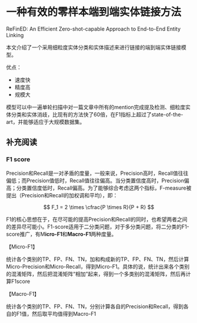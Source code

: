 # 一种有效的零样本端到端实体链接方法

ReFinED: An Efficient Zero-shot-capable Approach to End-to-End Entity Linking

本文介绍了一个采用细粒度实体分类和实体描述来进行链接的端到端实体链接模型。

优点：
* 速度快
* 精度高
* 规模大

模型可以中一遍单轮扫描中对一篇文章中所有的mention完成提及检测、细粒度实体分类和实体消歧，比现有的方法快了60倍，在F1指标上超过了state-of-the-art，并能够适应于大规模数据集。

## 补充阅读

### F1 score

Precision和Recall是一对矛盾的度量，一般来说，Precision高时，Recall值往往偏低；而Precision值低时，Recall值往往偏高。当分类置信度高时，Precision偏高；分类置信度低时，Recall偏高。为了能够综合考虑这两个指标，F-measure被提出（Precision和Recall的加权调和平均），即：

$$
F_1 = 2 \times \cfrac{P \times R}{P + R}
$$

F1的核心思想在于，在尽可能的提高Precision和Recall的同时，也希望两者之间的差异尽可能小。F1-score适用于二分类问题，对于多分类问题，将二分类的F1-score推广，有M**icro-F1**和**Macro-F1**两种度量。

【Micro-F1】

统计各个类别的TP、FP、FN、TN，加和构成新的TP、FP、FN、TN，然后计算Micro-Precision和Micro-Recall，得到Micro-F1。具体的说，统计出来各个类别的混淆矩阵，然后把混淆矩阵“相加”起来，得到一个多类别的混淆矩阵，然后再计算F1score

【Macro-F1】

统计各个类别的TP、FP、FN、TN，分别计算各自的Precision和Recall，得到各自的F1值，然后取平均值得到Macro-F1